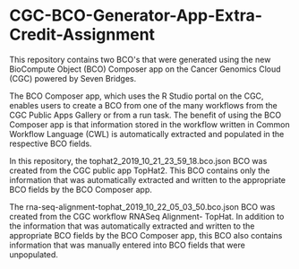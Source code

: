 # CGC-BCO-Generator-App-Extra-Credit-Assignment

This repository contains two BCO's that were generated using the new BioCompute Object (BCO) Composer app on the Cancer Genomics Cloud (CGC) powered by Seven Bridges.  

The BCO Composer app, which uses the R Studio portal on the CGC, enables users to create a BCO from one of the many workflows from the CGC Public Apps Gallery or from a run task.  The benefit of using the BCO Composer app is that information stored in the workflow written in Common Workflow Language (CWL) is automatically extracted and populated in the respective BCO fields. 

In this repository, the tophat2_2019_10_21_23_59_18.bco.json BCO was created from the CGC public app TopHat2.  This BCO contains only the information that was automatically extracted and written to the appropriate BCO fields by the BCO Composer app.  

The rna-seq-alignment-tophat_2019_10_22_05_03_50.bco.json BCO was created from the CGC workflow RNASeq Alignment- TopHat.  In addition to the information that was automatically extracted and written to the appropriate BCO fields by the BCO Composer app, this BCO also contains information that was manually entered into BCO fields that were unpopulated.
